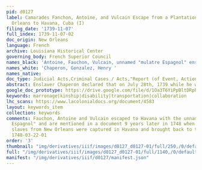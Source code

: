```yaml
---
pid: d0127
label: Camarades Fanchon, Antoine, and Vulcain Escape from a Plantation below New
  Orleans to Havana, Cuba (I)
filing_date: '1739-11-07'
full_index: 1739-11-07-02
doc_origin: New Orleans
language: French
archive: Louisiana Historical Center
governing_body: French Superior Council
names_black: 'Antoine, Fauchon, Vulcain, unnamed "mulatre Espagnol" enslaved by Gonzalez '
names_white: 'Chaperon, Gonzalez, Henry '
names_native:
doc_type: Judicial Acts,Criminal Cases / Acts,"Report (of Event, Action, Crime, etc.)"
abstract: Enslaver Chaperon declared that on July 28th, 1739 while he was away from his plantation in town on business, three enslaved people absconded from his plantation and have not been seen or captured since. They were Antoine "Negre Bambara," his wife Fauchon "du nation Senegal," and Vulcain, also of the Senegal nation, who escaped with them despite having "les jambes coupé." They escaped the plantation, according to Chaperon, with "un mulatre Espagnol" who stole a boat from his enslaver Gonzalez.
google_doc_prototype: https://drive.google.com/file/d/1Oa3T6YiPpBltDRphU8k7mOTVnnzmLIKz/view?usp=sharing
keywords: marronage|kinship|disability|transportation|collaboration
lhc_scans: https://www.lacolonialdocs.org/document/4583
layout: keywords_item
collection: keywords
comments: Fauchon, Antoine and Vulcain escaped to Havana with the unnamed "mulatre
  Espagnol" and are mentioned in a document 9 years later in 1748 when two fugitive
  slaves from New Orleans were captured in Havana and brought back to the city-- see
  1748-03-22-01
order: '3'
thumbnail: "img/derivatives/iiif/images/d0127_d0127-01/full/250,/0/default.jpg"
full: "/img/derivatives/iiif/images/d0127_d0127-01/full/1140,/0/default.jpg"
manifest: "/img/derivatives/iiif/d0127/manifest.json"
---
```

